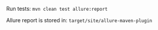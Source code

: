 Run tests: `mvn clean test allure:report`

Allure report is stored in: `target/site/allure-maven-plugin`
